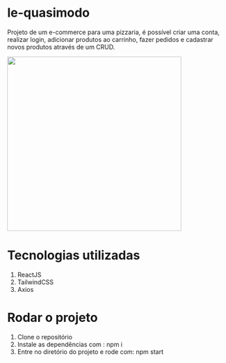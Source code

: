 # le-quasimodo

Projeto de um e-commerce para uma pizzaria, é possível criar uma conta, realizar login, adicionar produtos ao carrinho, fazer pedidos e cadastrar novos produtos através de um CRUD.


<img src="../pizzaria-reactjs/assets/20230520_143540_print.jpg" width=400px/>

# Tecnologias utilizadas

1. ReactJS
2. TailwindCSS
3. Axios

# Rodar o projeto

1. Clone o repositório
2. Instale as dependências com : npm i
3. Entre no diretório do projeto e rode com: npm start
